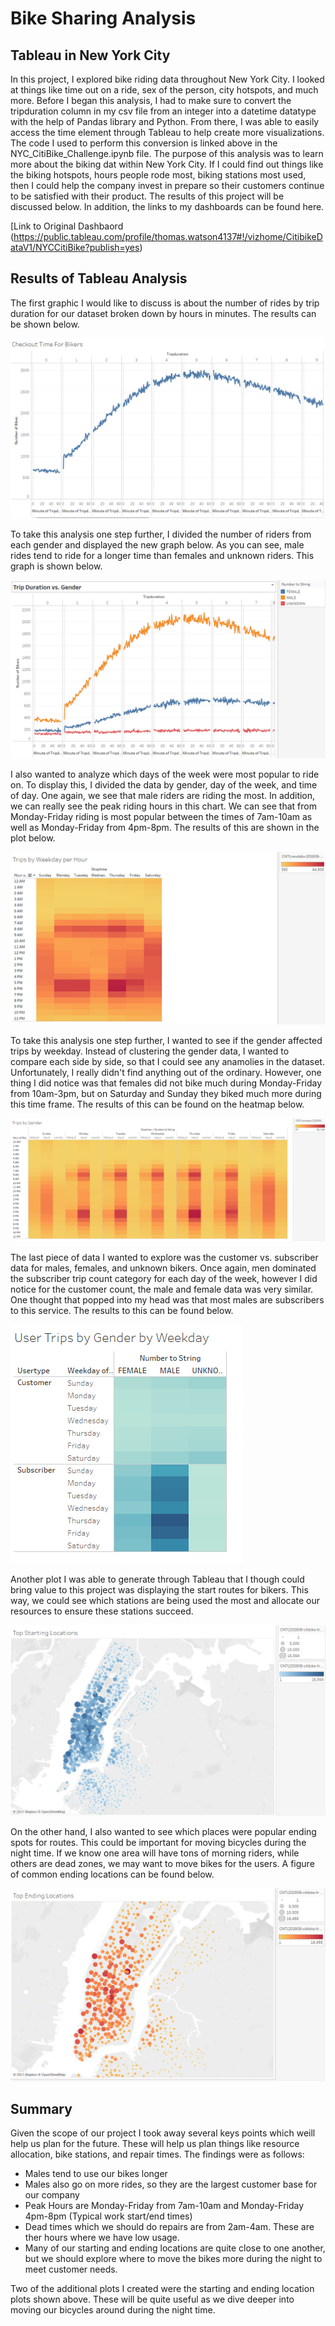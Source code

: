 # Bike Sharing Analysis

## Tableau in New York City

In this project, I explored bike riding data throughout New York City. I looked at things like time out on a ride, sex of the person, city hotspots, and much more. Before I began this analysis, I had to make sure to convert the tripduration column in my csv file from an integer into a datetime datatype with the help of Pandas library and Python. From there, I was able to easily access the time element through Tableau to help create more visualizations. The code I used to perform this conversion is linked above in the NYC_CitiBike_Challenge.ipynb file. The purpose of this analysis was to learn more about the biking dat within New York City. If I could find out things like the biking hotspots, hours people rode most, biking stations most used, then I could help the company invest in prepare so their customers continue to be satisfied with their product. The results of this project will be discussed below. In addition, the links to my dashboards can be found here.

[Link to Original Dashbaord (https://public.tableau.com/profile/thomas.watson4137#!/vizhome/CitibikeDataV1/NYCCitiBike?publish=yes) 

## Results of Tableau Analysis

The first graphic I would like to discuss is about the number of rides by trip duration for our dataset broken down by hours in minutes. The results can be shown below.

![BikevsDuration](Resources/BikevsDuration.PNG)

To take this analysis one step further, I divided the number of riders from each gender and displayed the new graph below. As you can see, male rides tend to ride for a longer time than females and unknown riders. This graph is shown below.

![DurationvsGender](Resources/DurationvsGender.PNG)

I also wanted to analyze which days of the week were most popular to ride on. To display this, I divided the data by gender, day of the week, and time of day. One again, we see that male riders are riding the most. In addition, we can really see the peak riding hours in this chart. We can see that from Monday-Friday riding is most popular between the times of 7am-10am as well as Monday-Friday from 4pm-8pm. The results of this are shown in the plot below.

![tripsbyweekday](Resources/tripsbyweekday.PNG)

To take this analysis one step further, I wanted to see if the gender affected trips by weekday. Instead of clustering the gender data, I wanted to compare each side by side, so that I could see any anamolies in the dataset. Unfortunately, I really didn't find anything out of the ordinary. However, one thing I did notice was that females did not bike much during Monday-Friday from 10am-3pm, but on Saturday and Sunday they biked much more during this time frame. The results of this can be found on the heatmap below.

![tripsbygender1](Resources/tripsbygender1.PNG)

The last piece of data I wanted to explore was the customer vs. subscriber data for males, females, and unknown bikers. Once again, men dominated the subscriber trip count category for each day of the week, however I did notice for the customer count, the male and female data was very similar. One thought that popped into my head was that most males are subscribers to this service. The results to this can be found below.

![tripsbygenderbyweekday](Resources/tripsbygenderbyweekday.PNG)

Another plot I was able to generate through Tableau that I though could bring value to this project was displaying the start routes for bikers. This way, we could see which stations are being used the most and allocate our resources to ensure these stations succeed.

![StartingLocations](Resources/StartingLocations.PNG)

On the other hand, I also wanted to see which places were popular ending spots for routes. This could be important for moving bicycles during the night time. If we know one area will have tons of morning riders, while others are dead zones, we may want to move bikes for the users. A figure of common ending locations can be found below.

![EndingLocations](Resources/EndingLocations.PNG)

## Summary

Given the scope of our project I took away several keys points which weill help us plan for the future. These will help us plan things like resource allocation, bike stations, and repair times. The findings were as follows:

- Males tend to use our bikes longer
- Males also go on more rides, so they are the largest customer base for our company
- Peak Hours are Monday-Friday from 7am-10am and Monday-Friday 4pm-8pm (Typical work start/end times)
- Dead times which we should do repairs are from 2am-4am. These are ther hours where we have low usage.
- Many of our starting and ending locations are quite close to one another, but we should explore where to move the bikes more during the night to meet customer needs.

Two of the additional plots I created were the starting and ending location plots shown above. These will be quite useful as we dive deeper into moving our bicycles around during the night time.
